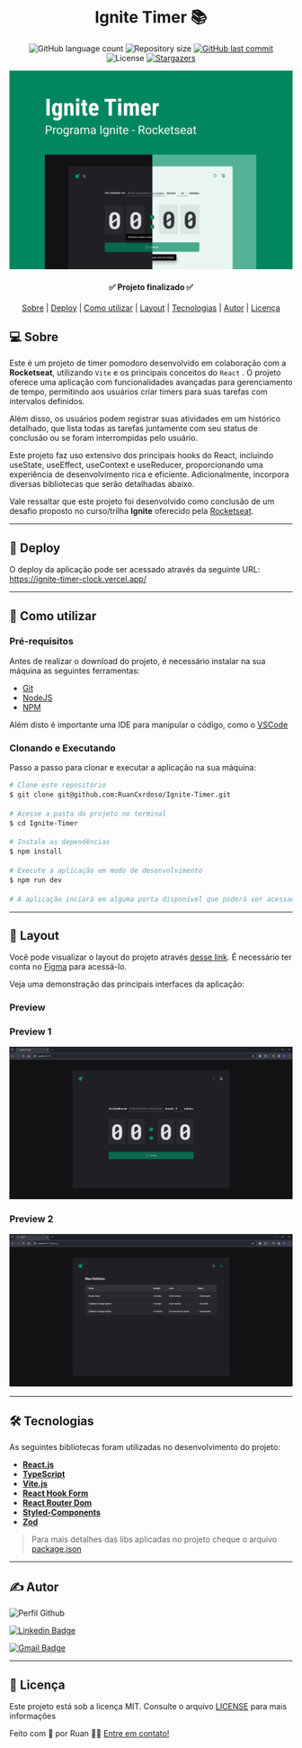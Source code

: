 <h1 align="center">
   Ignite Timer 📚
</h1>

<p align="center">
  <img alt="GitHub language count" src="https://img.shields.io/github/languages/count/RuanCxrdoso/Ignite-Timer">

  <img alt="Repository size" src="https://img.shields.io/github/repo-size/RuanCxrdoso/Ignite-Timer">
  
  <a href="https://github.com/RuanCxrdoso/Ignite-Timer/commits/main">
    <img alt="GitHub last commit" src="https://img.shields.io/github/last-commit/RuanCxrdoso/Ignite-Timer">
  </a>

  <img alt="License" src="https://img.shields.io/badge/license-MIT-blue">

  <a href="https://github.com/RuanCxrdoso/Ignite-Timer/stargazers">
    <img alt="Stargazers" src="https://img.shields.io/github/stars/RuanCxrdoso/Ignite-Timer?style=social">
  </a>
</p>


<p>
  <img src="./igniteTimer.png" alt="" />
</p>

<h4 align="center"> 
	✅ Projeto finalizado ✅
</h4>

<p align="center">
 <a href="#-sobre">Sobre</a> |
 <a href="#-deploy">Deploy</a> |
 <a href="#-como-utilizar">Como utilizar</a> | 
 <a href="#-layout">Layout</a> |
 <a href="#-tecnologias">Tecnologias</a> | 
 <a href="#-autor">Autor</a> | 
 <a href="#-licença">Licença</a>
</p>


## 💻 Sobre

Este é um projeto de timer pomodoro desenvolvido em colaboração com a **Rocketseat**, utilizando `Vite` e os principais conceitos do `React` . O projeto oferece uma aplicação com funcionalidades avançadas para gerenciamento de tempo, permitindo aos usuários criar timers para suas tarefas com intervalos definidos.

Além disso, os usuários podem registrar suas atividades em um histórico detalhado, que lista todas as tarefas juntamente com seu status de conclusão ou se foram interrompidas pelo usuário.

Este projeto faz uso extensivo dos principais hooks do React, incluindo useState, useEffect, useContext e useReducer, proporcionando uma experiência de desenvolvimento rica e eficiente. Adicionalmente, incorpora diversas bibliotecas que serão detalhadas abaixo.

Vale ressaltar que este projeto foi desenvolvido como conclusão de um desafio proposto no curso/trilha **Ignite** oferecido pela [Rocketseat](https://www.rocketseat.com.br/).

---

## 🔗 Deploy

O deploy da aplicação pode ser acessado através da seguinte URL: https://ignite-timer-clock.vercel.app/

---

## 🚀 Como utilizar

### Pré-requisitos

Antes de realizar o download do projeto, é necessário instalar na sua máquina as seguintes ferramentas:

* [Git](https://git-scm.com)
* [NodeJS](https://nodejs.org/en/)
* [NPM](https://www.npmjs.com/)

Além disto é importante uma IDE para manipular o código, como o [VSCode](https://code.visualstudio.com/)

### Clonando e Executando

Passo a passo para clonar e executar a aplicação na sua máquina:

```bash
# Clone este repositório
$ git clone git@github.com:RuanCxrdoso/Ignite-Timer.git

# Acesse a pasta do projeto no terminal
$ cd Ignite-Timer

# Instale as dependências
$ npm install

# Execute a aplicação em modo de desenvolvimento
$ npm run dev

# A aplicação inciará em alguma porta disponível que poderá ser acessada pelo navegador
```

---

## 🎨 Layout

Você pode visualizar o layout do projeto através [desse link](https://www.figma.com/community/file/1127351821076435124). É necessário ter conta no [Figma](https://www.figma.com/) para acessá-lo.

Veja uma demonstração das principais interfaces da aplicação:

### Preview

### Preview 1
![Project cover](./public/assets/preview1.png)
### Preview 2
![Project cover](./public/assets/preview2.png)

---

## 🛠 Tecnologias

As seguintes bibliotecas foram utilizadas no desenvolvimento do projeto:

- **[React.js](https://react.dev/)**
- **[TypeScript](https://www.typescriptlang.org/)**
- **[Vite.js](https://vitejs.dev/)**
- **[React Hook Form](https://react-hook-form.com/)**
- **[React Router Dom](https://reactrouter.com/en/main)**
- **[Styled-Components](https://styled-components.com/)**
- **[Zod](https://zod.dev/)**


> Para mais detalhes das libs aplicadas no projeto cheque o arquivo [package.json](./package.json)

---

## ✍ Autor

<img alt="Perfil Github" title="Perfil Github" src="https://github.com/RuanCxrdoso.png" width="100px" />

[![Linkedin Badge](https://img.shields.io/badge/-Ruan_Cardoso-blue?style=flat-square&logo=Linkedin&logoColor=white&link=https://https://www.linkedin.com/in/ruancardosolinkdin/)](https://www.linkedin.com/in/ruancardosolinkdin/)

[![Gmail Badge](https://img.shields.io/badge/-cardosoruan2001@gmail.com-c14438?style=flat-square&logo=Gmail&logoColor=white&link=mailto:cardosoruan2001@gmail.com)](mailto:cardosoruan2001@gmail.com)

---

## 📝 Licença

Este projeto está sob a licença MIT. Consulte o arquivo [LICENSE](./LICENSE) para mais informações

Feito com 💛 por Ruan 👋🏽 [Entre em contato!](https://www.linkedin.com/in/ruancardosolinkdin/)
